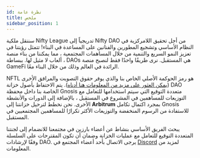 ```yaml
---
id: نظرة عامة
title: ملخص
sidebar_position: 1
---
```


سننقل ملكية Nifty League تدريجياً إلى Nifty DAO من أجل تحقيق اللامركزية في النظام الأساسي وتشجيع المطورين والفنانين على المساعدة في البناء! تتمثل رؤيتنا في تعزيز النمو السريع والتنمية من خلال المساهمات المجتمعية ، مما يمكننا من بناء منصة ألعاب لا مثيل لها. ببساطة ، DAOs هي المستقبل. نرى طريقًا واحدًا فقط لنصبح منصة GameFi الرائدة في العالم وذلك من خلال البناء معًا.

NFTL هو رمز الحوكمة الأصلي الخاص بنا والذي يوفر حقوق التصويت والمرافق الأخرى ([يمكن العثور على مزيد من المعلومات هنا أدناه](https://nifty-league.com/about#nftl)). يتم الاحتفاظ بأصول خزانة DAO الخاصة بنا داخل محفظة Gnosis متعددة التوقيع التي سيتم استخدامها للتعامل مع التوزيعات للمساهمين في المشروع في المستقبل ، بالإضافة إلى الدورات والأنشطة الأخرى. نحن نخطط لترحيل خزانتنا إلى **Arbitrum** بمجرد اكتمال تكامل Gnosis للاستفادة من الرسوم المنخفضة والتوزيعات الأكثر تكرارًا للمساهمين المجتمعيين في المستقبل.

يبحث الفريق الأساسي بنشاط عن أعضاء بارزين في مجتمعنا للانضمام إلى لجنتنا المتعددة التوقيع للتعامل مع عمليات الخزانة وضمان أن تكون المقترحات على السلسلة وفقًا لإرشادات DAO. يرجى الاتصال بأحد أعضاء المجتمع في [Discord](https://discord.gg/niftyleague) لمزيد من المعلومات.
